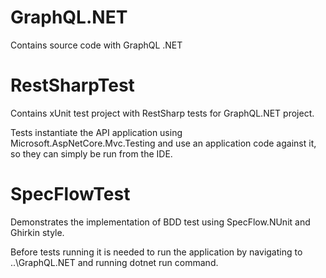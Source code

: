 # GraphQL.NET

Contains source code with GraphQL .NET

# RestSharpTest

Contains xUnit test project with RestSharp tests for GraphQL.NET project.

Tests instantiate the API application using Microsoft.AspNetCore.Mvc.Testing and use an application code against it, so they can simply be run from the IDE.

# SpecFlowTest

Demonstrates the implementation of BDD test using SpecFlow.NUnit and Ghirkin style. 

Before tests running it is needed to run the application by navigating to ..\GraphQL.NET and running dotnet run command.